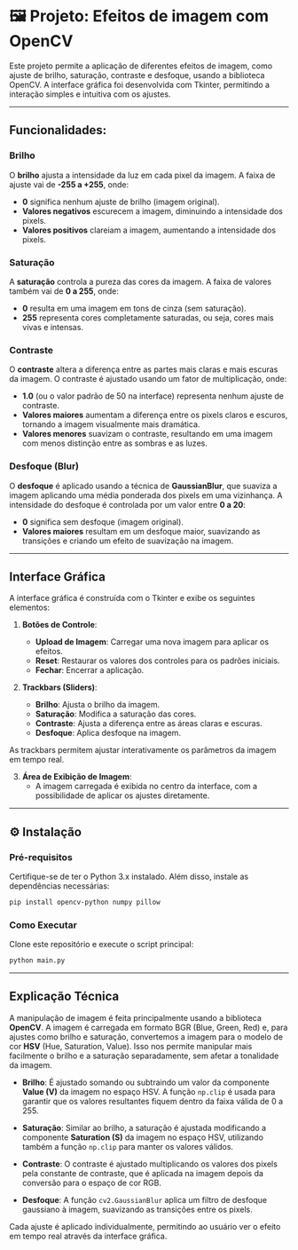 # 🖼 Projeto: Efeitos de imagem com OpenCV

Este projeto permite a aplicação de diferentes efeitos de imagem, como ajuste de brilho, saturação, contraste e desfoque, usando a biblioteca OpenCV. A interface gráfica foi desenvolvida com Tkinter, permitindo a interação simples e intuitiva com os ajustes.

---
## Funcionalidades:

### Brilho
O **brilho** ajusta a intensidade da luz em cada pixel da imagem. A faixa de ajuste vai de **-255 a +255**, onde:
- **0** significa nenhum ajuste de brilho (imagem original).
- **Valores negativos** escurecem a imagem, diminuindo a intensidade dos pixels.
- **Valores positivos** clareiam a imagem, aumentando a intensidade dos pixels.

### Saturação
A **saturação** controla a pureza das cores da imagem. A faixa de valores também vai de **0 a 255**, onde:
- **0** resulta em uma imagem em tons de cinza (sem saturação).
- **255** representa cores completamente saturadas, ou seja, cores mais vivas e intensas.

### Contraste
O **contraste** altera a diferença entre as partes mais claras e mais escuras da imagem. O contraste é ajustado usando um fator de multiplicação, onde:
- **1.0** (ou o valor padrão de 50 na interface) representa nenhum ajuste de contraste.
- **Valores maiores** aumentam a diferença entre os pixels claros e escuros, tornando a imagem visualmente mais dramática.
- **Valores menores** suavizam o contraste, resultando em uma imagem com menos distinção entre as sombras e as luzes.

### Desfoque (Blur)
O **desfoque** é aplicado usando a técnica de **GaussianBlur**, que suaviza a imagem aplicando uma média ponderada dos pixels em uma vizinhança. A intensidade do desfoque é controlada por um valor entre **0 a 20**:
- **0** significa sem desfoque (imagem original).
- **Valores maiores** resultam em um desfoque maior, suavizando as transições e criando um efeito de suavização na imagem.

---

## Interface Gráfica

A interface gráfica é construída com o Tkinter e exibe os seguintes elementos:

1. **Botões de Controle**:
   - **Upload de Imagem**: Carregar uma nova imagem para aplicar os efeitos.
   - **Reset**: Restaurar os valores dos controles para os padrões iniciais.
   - **Fechar**: Encerrar a aplicação.

2. **Trackbars (Sliders)**:
   - **Brilho**: Ajusta o brilho da imagem.
   - **Saturação**: Modifica a saturação das cores.
   - **Contraste**: Ajusta a diferença entre as áreas claras e escuras.
   - **Desfoque**: Aplica desfoque na imagem.

As trackbars permitem ajustar interativamente os parâmetros da imagem em tempo real.

3. **Área de Exibição de Imagem**:
   - A imagem carregada é exibida no centro da interface, com a possibilidade de aplicar os ajustes diretamente.

---

## ⚙ Instalação

### Pré-requisitos
Certifique-se de ter o Python 3.x instalado. Além disso, instale as dependências necessárias:

```bash
pip install opencv-python numpy pillow
```

### Como Executar
Clone este repositório e execute o script principal:

```bash
python main.py
```

---

## Explicação Técnica

A manipulação de imagem é feita principalmente usando a biblioteca **OpenCV**. A imagem é carregada em formato BGR (Blue, Green, Red) e, para ajustes como brilho e saturação, convertemos a imagem para o modelo de cor **HSV** (Hue, Saturation, Value). Isso nos permite manipular mais facilmente o brilho e a saturação separadamente, sem afetar a tonalidade da imagem.

- **Brilho**: É ajustado somando ou subtraindo um valor da componente **Value (V)** da imagem no espaço HSV. A função `np.clip` é usada para garantir que os valores resultantes fiquem dentro da faixa válida de 0 a 255.
  
- **Saturação**: Similar ao brilho, a saturação é ajustada modificando a componente **Saturation (S)** da imagem no espaço HSV, utilizando também a função `np.clip` para manter os valores válidos.

- **Contraste**: O contraste é ajustado multiplicando os valores dos pixels pela constante de contraste, que é aplicada na imagem depois da conversão para o espaço de cor RGB.

- **Desfoque**: A função `cv2.GaussianBlur` aplica um filtro de desfoque gaussiano à imagem, suavizando as transições entre os pixels.

Cada ajuste é aplicado individualmente, permitindo ao usuário ver o efeito em tempo real através da interface gráfica.
